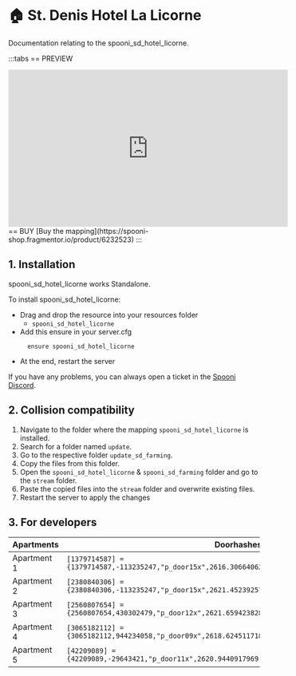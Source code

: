 # 🏠 St. Denis Hotel La Licorne
Documentation relating to the spooni_sd_hotel_licorne.

:::tabs
== PREVIEW
<iframe width="560" height="315" src="https://www.youtube.com/embed/C4eyTh5G7K8?si=Da2OgTrpp3q5-7Ss" frameborder="0" allow="accelerometer; autoplay; clipboard-write; encrypted-media; gyroscope; picture-in-picture; web-share" referrerpolicy="strict-origin-when-cross-origin" allowfullscreen></iframe>
== BUY
[Buy the mapping](https://spooni-shop.fragmentor.io/product/6232523)
:::

## 1. Installation
spooni_sd_hotel_licorne works Standalone.  

To install spooni_sd_hotel_licorne:
- Drag and drop the resource into your resources folder
  - `spooni_sd_hotel_licorne`
- Add this ensure in your server.cfg
  ```
    ensure spooni_sd_hotel_licorne
  ```
- At the end, restart the server

If you have any problems, you can always open a ticket in the [Spooni Discord](https://discord.gg/spooni).

## 2. Collision compatibility <Badge type="danger" text="IMPORTANT"/>

1. Navigate to the folder where the mapping `spooni_sd_hotel_licorne` is installed.
2. Search for a folder named `update`.
3. Go to the respective folder `update_sd_farming`. 
4. Copy the files from this folder.
5. Open the `spooni_sd_hotel_licorne` & `spooni_sd_farming` folder and go to the `stream` folder.
6. Paste the copied files into the `stream` folder and overwrite existing files.
7. Restart the server to apply the changes

## 3. For developers
| Apartments                | Doorhashes
|---------------------------|----------------------------------------------------------------------------------|
| Apartment 1               | `[1379714587] = {1379714587,-113235247,"p_door15x",2616.306640625,-1005.5200195312,49.080001831055}`
| Apartment 2               | `[2380840306] = {2380840306,-113235247,"p_door15x",2621.4523925781,-1006.3774414062,49.072444915771}`
| Apartment 3               | `[2560807654] = {2560807654,430302479,"p_door12x",2621.6594238281,-1007.5624389648,49.083965301514}`
| Apartment 4               | `[3065182112] = {3065182112,944234058,"p_door09x",2618.6245117188,-1009.4004516602,49.08406829834}`
| Apartment 5               | `[42209089] = {42209089,-29643421,"p_door11x",2620.9440917969,-1014.9393310547,49.072444915771}`
